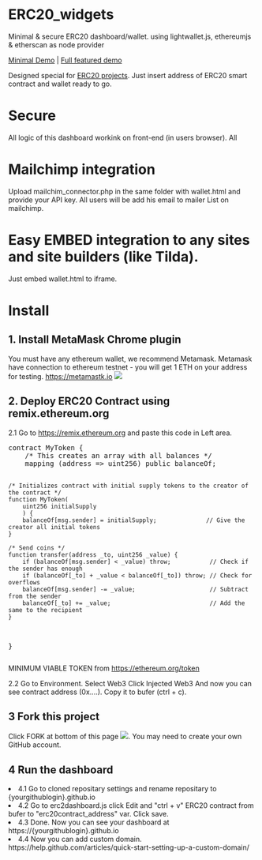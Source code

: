 # ERC20_widgets
Minimal &amp; secure ERC20 dashboard/wallet. using lightwallet.js, ethereumjs &amp; etherscan as node provider

<a href="">Minimal Demo</a> | <a href="">Full featured demo</a>

Designed special for <a href="http://ethereum.org/token">ERC20 projects</a>. Just insert address of ERC20 smart contract and wallet ready to go. 

# Secure
All logic of this dashboard workink on front-end (in users browser). All

# Mailchimp integration
Upload mailchim_connector.php in the same folder with wallet.html and provide your API key. All users will be add his email to mailer List on mailchimp.

# Easy EMBED integration to any sites and site builders (like Tilda). 
Just embed wallet.html to iframe. 

# Install

<h2>1. Install MetaMask Chrome plugin</h2>
You must have any ethereum wallet, we recommend Metamask. Metamask have connection to ethereum testnet - you will get 1 ETH on your address for testing. <a href="https://metamastk.io">https://metamastk.io</a>
<img src='https://static.tildacdn.com/tild6364-3031-4333-a537-383066326663/image02.gif'>

<h2>2. Deploy ERC20 Contract using remix.ethereum.org</h2>
2.1 Go to <a href="https://remix.ethereum.org">https://remix.ethereum.org</a> and paste this code in Left area.
<pre>
contract MyToken {
    /* This creates an array with all balances */
    mapping (address => uint256) public balanceOf;

    /* Initializes contract with initial supply tokens to the creator of the contract */
    function MyToken(
        uint256 initialSupply
        ) {
        balanceOf[msg.sender] = initialSupply;              // Give the creator all initial tokens
    }

    /* Send coins */
    function transfer(address _to, uint256 _value) {
        if (balanceOf[msg.sender] < _value) throw;           // Check if the sender has enough
        if (balanceOf[_to] + _value < balanceOf[_to]) throw; // Check for overflows
        balanceOf[msg.sender] -= _value;                     // Subtract from the sender
        balanceOf[_to] += _value;                            // Add the same to the recipient
    }
}
</pre>
MINIMUM VIABLE TOKEN from https://ethereum.org/token

2.2 
Go to Environment. Select  Web3 
Click Injected Web3 
And now you can see contract address (0x….). Copy it to bufer (ctrl + c). 

<h2>3 Fork this project</h2>

Click FORK at bottom of this page <img src='http://dl4.joxi.net/drive/2017/03/28/0004/2038/272374/74/8ad7b348b6.jpg'>. You may need to create your own GitHub account. 

<h2>4 Run the dashboard</h2>
<li>4.1 Go to cloned repositary settings and rename repositary to {yourgithublogin}.github.io</li>
<li>4.2 Go to erc2dashboard.js click Edit and "ctrl + v" ERC20 contract from bufer to "erc20contract_address" var. Click save.</li>
<li>4.3 Done. Now you can see your dashboard at https://{yourgithublogin}.github.io </li>
<li>4.4 Now you can add custom domain. https://help.github.com/articles/quick-start-setting-up-a-custom-domain/ </li>

